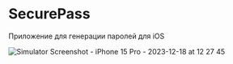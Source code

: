 # SecurePass
Приложение для генерации паролей для iOS

![Simulator Screenshot - iPhone 15 Pro - 2023-12-18 at 12 27 45](https://github.com/igorkamysh/securepass/assets/99079569/9634b786-61f4-4c60-a42d-b0be45d5b34c)


